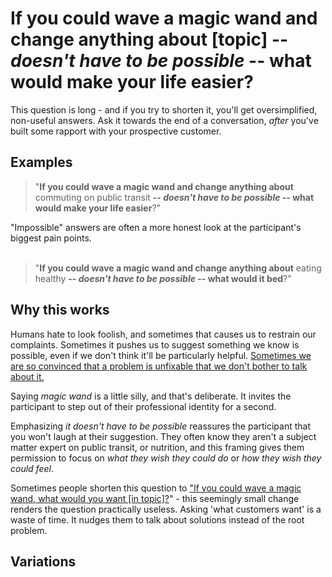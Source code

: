 # If you could wave a magic wand and change anything about [topic] -- *doesn't have to be possible* -- what would make your life easier?
This question is long - and if you try to shorten it, you'll get oversimplified, non-useful answers.  Ask it towards the end of a conversation, *after* you've built some rapport with your prospective customer.

## Examples

 > "**If you could wave a magic wand and change anything about** commuting on public transit **-- *doesn't have to be possible* -- what would make your life easier**?"
 
"Impossible" answers are often a more honest look at the participant's biggest pain points.  
<br>

 > "**If you could wave a magic wand and change anything about** eating healthy **-- *doesn't have to be possible* -- what would it bed**?"



## Why this works
Humans hate to look foolish, and sometimes that causes us to restrain our complaints.  Sometimes it pushes us to suggest something we know is possible, even if we don't think it'll be particularly helpful.  [Sometimes we are so convinced that a problem is unfixable that we don't bother to talk about it.](https://twitter.com/cindyalvarez/status/1438994281801207808?s=20)

Saying *magic wand* is a little silly, and that's deliberate. It invites the participant to step out of their professional identity for a second.

Emphasizing *it doesn't have to be possible* reassures the participant that you won't laugh at their suggestion.  They often know they aren't a subject matter expert on public transit, or nutrition, and this framing gives them permission to focus on *what they wish they could do* or *how they wish they could feel*.

Sometimes people shorten this question to ["If you could wave a magic wand, what would you want [in topic]?](https://twitter.com/cindyalvarez/status/1395419901607641088?s=20)" - this seemingly small change renders the question practically useless.  Asking 'what customers want' is a waste of time. It nudges them to talk about solutions instead of the root problem.

## Variations

